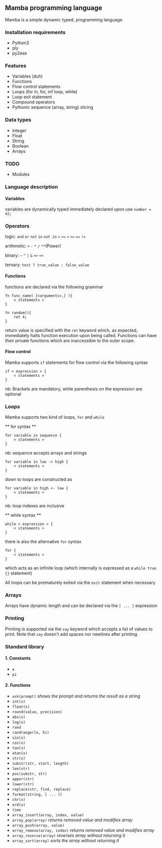 ## Mamba programming language
Mamba is a simple dynamic typed, programming language

### Installation requirements ###

* Python3
* ply
* py2exe


### Features ###
* Variables (duh)
* Functions
* Flow control statements
* Loops (for in, for, inf loop, while)
* Loop exit statement
* Compound operators
* Pythonic sequence (array, string) slicing 

### Data types ###
* Integer
* Float
* String
* Boolean
* Arrays

### TODO ###
* Modules


### Language description ###

#### Variables ####

variables are dynamically typed immediately declared upon use `number = 42;`

### Operators ###

logic: `and` `or` `not` `in` `not in` `>` `>=` `<` `<=` `==` `!=`

arithmetic: `+` `-` `*` `/` `**`(Power) 

binary: `~` `^` `|` `&` `>>` `<<`

ternary: `test ? true_value : false_value`

#### Functions ####

functions are declared via the following grammar

    fn func_name( [<arguments>,] ){
        < statements >
    }

    fn random(){
        ret 4;
    }

return value is specified with the `ret` keyword which, as expected, immediately halts function execution upon being called. Functions can have their private functions which are inaccessible to the outer scope.

#### Flow control ####

Mamba supports `if` statements for flow control via the following syntax

    if < expression > {
        < statements >
    }

nb: Brackets are mandatory, while parenthesis on the expression are optional


### Loops ###

Mamba supports two kind of loops, `for` and `while`

** for syntax **

    for variable in sequence {
        < statements >
    }

nb: sequence accepts arrays and strings

    for variable in low -> high {
        < statements >
    }
    
down to loops are constructed as

    for variable in high <- low {
        < statements >
    }

nb: loop indexes are inclusive

** while syntax **

    while < expression > {
        < statements >
    }

there is also the alternative `for` syntax

    for {
        < statements >
    }

which acts as an infinite loop (which internally is expressed as a `while true {}` statement)

All loops can be prematurely exited via the `exit` statement when necessary


### Arrays ###

Arrays have dynamic length and can be declared via the  `[ ... ]` expression


### Printing ###

Printing is supported via the `say` keyword which accepts a list of values to print. Note that `say` doesn't
add spaces nor newlines after printing.


### Standard library ###

#### 1. Constants ###

* `e`
* `pi`

#### 2. Functions

* `ask(prompt)` *shows the prompt and returns the result as a string*
* `int(x)` 
* `float(x)`
* `round(value, precision)`
* `abs(x)`
* `log(x)`
* `rand`
* `randrange(lo, hi)`
* `sin(x)`
* `cos(x)`
* `tan(x)`
* `atan(x)`
* `str(x)`
* `substr(str, start, length)`
* `len(str)`
* `pos(substr, str)`
* `upper(str)`
* `lower(str)`
* `replace(str, find, replace)`
* `format(string, [ ... ])`
* `chr(x)`
* `ord(x)`
* `time`
* `array_insert(array, index, value)`
* `array_pop(array)` *returns removed value and modifies array*
* `array_push(array, value)`
* `array_remove(array, index)` *returns removed value and modifies array*
* `array_reverse(array)` *reverses array without returning it*
* `array_sort(array)` *sorts the array without returning it*
